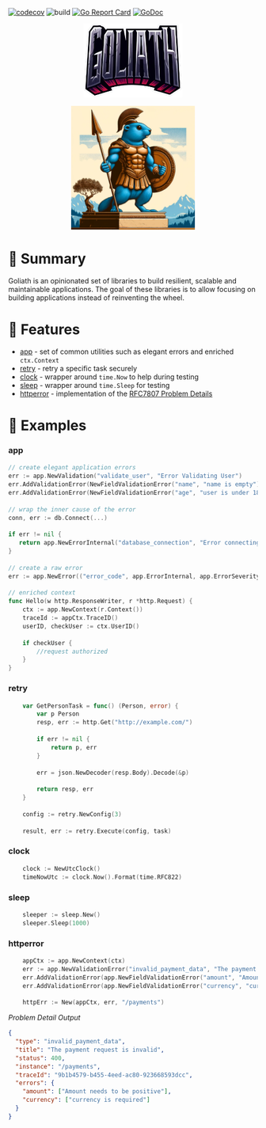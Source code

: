 
[![codecov](https://codecov.io/gh/Talento90/goliath/graph/badge.svg?token=4AIPK4UXUO)](https://codecov.io/gh/Talento90/goliath)
![build](https://github.com/Talento90/goliath/workflows/build/badge.svg)
[![Go Report Card](https://goreportcard.com/badge/github.com/Talento90/goliath)](https://goreportcard.com/report/github.com/Talento90/goliath)
[![GoDoc](https://godoc.org/github.com/Talento90/goliath?status.svg)](https://godoc.org/github.com/Talento90/goliath)

<p align="center">
    <img src="./assets/logo.png" alt="logo" width="200" >
</p>

<p align="center">
    <img src="./assets/goliath.webp" alt="goliath" width="250" >
</p>

# 📝 Summary

Goliath is an opinionated set of libraries to build resilient, scalable and maintainable applications. The goal of these libraries is to allow focusing on building applications instead of reinventing the wheel.

# 🚀 Features

- [app](/app) - set of common utilities such as elegant errors and enriched `ctx.Context`
- [retry](/retry/) - retry a specific task securely
- [clock](/clock) - wrapper around `time.Now` to help during testing
- [sleep](/sleep) - wrapper around `time.Sleep` for testing
- [httperror](/httperror) - implementation of the [RFC7807 Problem Details](https://datatracker.ietf.org/doc/html/rfc7807)

# 👀 Examples

### app
```go
// create elegant application errors
err := app.NewValidation("validate_user", "Error Validating User")
err.AddValidationError(NewFieldValidationError("name", "name is empty"))
err.AddValidationError(NewFieldValidationError("age", "user is under 18", "user must be an adult"))

// wrap the inner cause of the error
conn, err := db.Connect(...)

if err != nil {
   return app.NewErrorInternal("database_connection", "Error connecting to the database").SetSeverity(app.ErrorSeverityCritical).Wrap(err)
}

// create a raw error
err := app.NewError(("error_code", app.ErrorInternal, app.ErrorSeverityHigh, "Error message"))

// enriched context
func Hello(w http.ResponseWriter, r *http.Request) {
    ctx := app.NewContext(r.Context())
    traceId := appCtx.TraceID()
    userID, checkUser := ctx.UserID()

    if checkUser {
        //request authorized
    }
}
```

### retry
```go
	var GetPersonTask = func() (Person, error) {
        var p Person
        resp, err := http.Get("http://example.com/")

        if err != nil {
            return p, err
        }

        err = json.NewDecoder(resp.Body).Decode(&p)

		return resp, err
	}

    config := retry.NewConfig(3)

	result, err := retry.Execute(config, task)
```

### clock
```go
	clock := NewUtcClock()
	timeNowUtc := clock.Now().Format(time.RFC822)
```

### sleep
```go
	sleeper := sleep.New()
	sleeper.Sleep(1000)
```


### httperror
```go
	appCtx := app.NewContext(ctx)
	err := app.NewValidationError("invalid_payment_data", "The payment request is invalid")
	err.AddValidationError(app.NewFieldValidationError("amount", "Amount needs to be positive"))
	err.AddValidationError(app.NewFieldValidationError("currency", "currency is required"))

	httpErr := New(appCtx, err, "/payments")
```
*Problem Detail Output*
```json
{
  "type": "invalid_payment_data",
  "title": "The payment request is invalid",
  "status": 400,
  "instance": "/payments",
  "traceId": "9b1b4579-b455-4eed-ac80-923668593dcc",
  "errors": {
    "amount": ["Amount needs to be positive"],
    "currency": ["currency is required"]
  }
}
```




